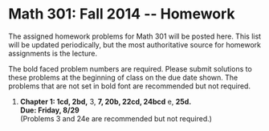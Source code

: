 Math 301: Fall 2014 -- Homework
===============================

The assigned homework problems for Math 301 will be posted here.
This list will be updated periodically, but the most authoritative 
source for homework assignments is the lecture.

The bold faced problem numbers are required. Please submit solutions to these
problems at the beginning of class on the due date shown.  The problems that are
not set in bold font are recommended but not required.

1. **Chapter 1: 1cd, 2bd,** 3, **7, 20b, 22cd, 24bcd** e, **25d.  
   Due: Friday, 8/29**  
   (Problems 3 and 24e are recommended but not required.)

